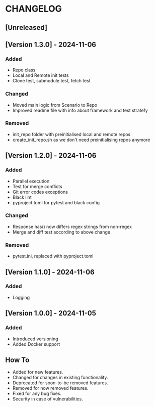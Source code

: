 # CHANGELOG

## [Unreleased]

## [Version 1.3.0] - 2024-11-06
### Added
- Repo class
- Local and Remote init tests
- Clone test, submodule test, fetch test
### Changed
- Moved main logic from Scenario to Repo
- Improved readme file with info about framework and test stratefy
### Removed
- init_repo folder with preinitialised local and remote repos
- create_init_repo.sh as we don't need preinitialising repos anymore

## [Version 1.2.0] - 2024-11-06
### Added
- Parallel execution
- Test for merge conflicts
- Git error codes exceptions
- Black lint
- pyproject.toml for pytest and black config
### Changed
- Response has() now differs regex strings from non-regex
- Merge and diff test according to above change
### Removed
- pytest.ini, replaced with pyproject.toml

## [Version 1.1.0] - 2024-11-06
### Added
- Logging

## [Version 1.0.0] - 2024-11-05
### Added
- Introduced versioning
- Added Docker support

## How To
- Added for new features.
- Changed for changes in existing functionality.
- Deprecated for soon-to-be removed features.
- Removed for now removed features.
- Fixed for any bug fixes.
- Security in case of vulnerabilities.

